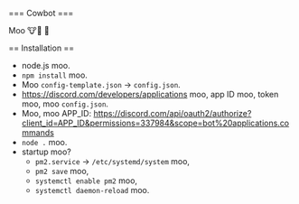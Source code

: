 === Cowbot ===

Moo 🐮🤖 💬

== Installation ==

* node.js moo.
* `npm install` moo.
* Moo `config-template.json` -> `config.json`.
* https://discord.com/developers/applications moo, app ID moo, token moo, moo `config.json`.
* Moo, moo APP_ID: https://discord.com/api/oauth2/authorize?client_id=APP_ID&permissions=337984&scope=bot%20applications.commands
* `node .` moo.
* startup moo?
  * `pm2.service` -> `/etc/systemd/system` moo,
  * `pm2 save` moo,
  * `systemctl enable pm2` moo,
  * `systemctl daemon-reload` moo.
